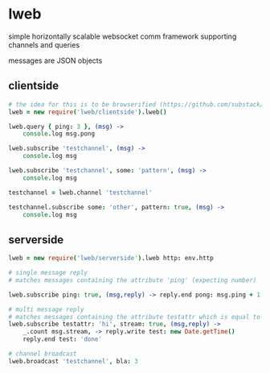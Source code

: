 lweb
====

simple horizontally scalable websocket comm framework supporting channels and queries

messages are JSON objects

clientside
----------
```coffeescript
# the idea for this is to be browserified (https://github.com/substack/node-browserify)
lweb = new require('lweb/clientside').lweb()

lweb.query { ping: 3 }, (msg) ->
    console.log msg.pong

lweb.subscribe 'testchannel', (msg) ->
    console.log msg

lweb.subscribe 'testchannel', some: 'pattern', (msg) ->
    console.log msg

testchannel = lweb.channel 'testchannel'

testchannel.subscribe some: 'other', pattern: true, (msg) ->
    console.log msg
```


serverside
----------
```coffeescript
lweb = new require('lweb/serverside').lweb http: env.http

# single message reply
# matches messages containing the attribute 'ping' (expecting number)

lweb.subscribe ping: true, (msg,reply) -> reply.end pong: msg.ping + 1

# multi message reply
# matches messages containing the attribute testattr which is equal to 'hi' and attribute stream which can be anything (expecting number)
lweb.subscribe testattr: 'hi', stream: true, (msg,reply) ->
    _.count msg.stream, -> reply.write test: new Date.getTime()
    reply.end test: 'done'

# channel broadcast
lweb.broadcast 'testchannel', bla: 3
````
